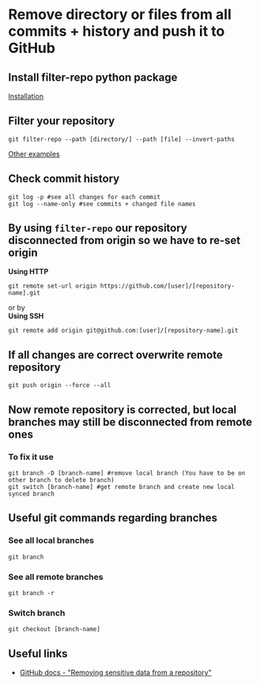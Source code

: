 # Remove directory or files from all commits + history and push it to GitHub

## Install filter-repo python package
[Installation](https://github.com/newren/git-filter-repo)

## Filter your repository
```shell
git filter-repo --path [directory/] --path [file] --invert-paths
```
[Other examples](https://htmlpreview.github.io/?https://github.com/newren/git-filter-repo/blob/docs/html/git-filter-repo.html#EXAMPLES)

## Check commit history
```shell
git log -p #see all changes for each commit
git log --name-only #see commits + changed file names
```

## By using `filter-repo` our repository disconnected from origin so we have to re-set origin
**Using HTTP**
```shell
git remote set-url origin https://github.com/[user]/[repository-name].git
```
or by  
**Using SSH**
```shell
git remote add origin git@github.com:[user]/[repository-name].git
```

## If all changes are correct overwrite remote repository
```shell
git push origin --force --all
```

## Now remote repository is corrected, but local branches may still be disconnected from remote ones
### To fix it use
```shell
git branch -D [branch-name] #remove local branch (You have to be on other branch to delete branch)
git switch [branch-name] #get remote branch and create new local synced branch
```

## Useful git commands regarding branches
### See all local branches
```shell
git branch
```

### See all remote branches
```shell
git branch -r
```

### Switch branch
```shell
git checkout [branch-name]
```

## Useful links
* [GitHub docs - "Removing sensitive data from a repository"](https://docs.github.com/en/github/authenticating-to-github/keeping-your-account-and-data-secure/removing-sensitive-data-from-a-repository)